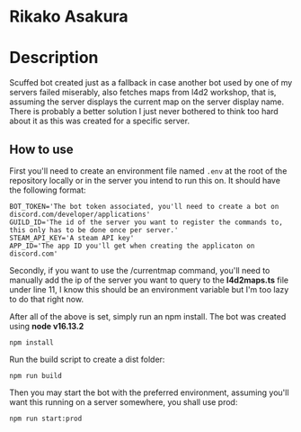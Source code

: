 # Rikako Asakura
# Description

Scuffed bot created just as a fallback in case another bot used by one of my servers failed miserably, also fetches maps from l4d2 workshop, that is, assuming the server displays the current map on the server display name. There is probably a better solution I just never bothered to think too hard about it as this was created for a specific server.

## How to use

First you'll need to create an environment file named `.env` at the root of the repository locally or in the server you intend to run this on. It should have the following format:

```
BOT_TOKEN='The bot token associated, you'll need to create a bot on discord.com/developer/applications'
GUILD_ID='The id of the server you want to register the commands to, this only has to be done once per server.'
STEAM_API_KEY='A steam API key'
APP_ID='The app ID you'll get when creating the applicaton on discord.com'
```
Secondly, if you want to use the /currentmap command, you'll need to manually add the ip of the server you want to query to the **l4d2maps.ts** file under line 11, I know this should be an environment variable but I'm too lazy to do that right now.

After all of the above is set, simply run an npm install. The bot was created using **node v16.13.2**
```
npm install
```

Run the build script to create a dist folder:
```
npm run build
```

Then you may start the bot with the preferred environment, assuming you'll want this running on a server somewhere, you shall use prod:
```
npm run start:prod
```